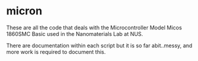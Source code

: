 # micron

These are all the code that deals with the Microcontroller Model Micos 1860SMC Basic used in the Nanomaterials Lab at NUS. 

There are documentation within each script but it is so far abit..messy, and more work is required to document this. 